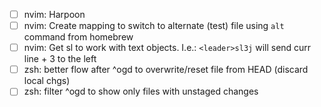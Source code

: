 - [ ] nvim: Harpoon
- [ ] nvim: Create mapping to switch to alternate (test) file using `alt`
  command from homebrew
- [ ] nvim: Get <leader>sl to work with text objects. I.e.: `<leader>sl3j` will
  send curr line + 3 to the left
- [ ] zsh: better flow after ^ogd to overwrite/reset file from HEAD (discard local chgs)
- [ ] zsh: filter ^ogd to show only files with unstaged changes
